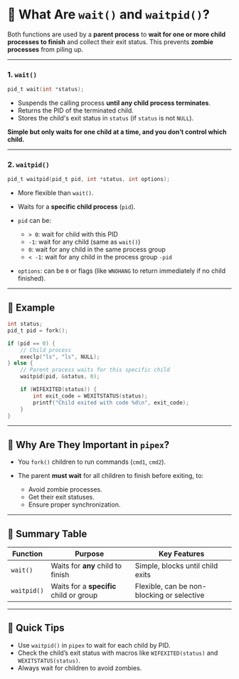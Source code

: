 # 🛑 What Are `wait()` and `waitpid()`?

Both functions are used by a **parent process** to **wait for one or more child processes to finish** and collect their exit status. This prevents **zombie processes** from piling up.

---

### 1. `wait()`

```c
pid_t wait(int *status);
```

* Suspends the calling process **until any child process terminates**.
* Returns the PID of the terminated child.
* Stores the child's exit status in `status` (if `status` is not `NULL`).

**Simple but only waits for one child at a time, and you don’t control which child.**

---

### 2. `waitpid()`

```c
pid_t waitpid(pid_t pid, int *status, int options);
```

* More flexible than `wait()`.
* Waits for a **specific child process** (`pid`).
* `pid` can be:

  * `> 0`: wait for child with this PID
  * `-1`: wait for any child (same as `wait()`)
  * `0`: wait for any child in the same process group
  * `< -1`: wait for any child in the process group `-pid`
* `options`: can be `0` or flags (like `WNOHANG` to return immediately if no child finished).

---

## 🧪 Example

```c
int status;
pid_t pid = fork();

if (pid == 0) {
    // Child process
    execlp("ls", "ls", NULL);
} else {
    // Parent process waits for this specific child
    waitpid(pid, &status, 0);

    if (WIFEXITED(status)) {
        int exit_code = WEXITSTATUS(status);
        printf("Child exited with code %d\n", exit_code);
    }
}
```

---

## 🔗 Why Are They Important in `pipex`?

* You `fork()` children to run commands (`cmd1`, `cmd2`).
* The parent **must wait** for all children to finish before exiting, to:

  * Avoid zombie processes.
  * Get their exit statuses.
  * Ensure proper synchronization.

---

## 📄 Summary Table

| Function    | Purpose                                 | Key Features                               |
| ----------- | --------------------------------------- | ------------------------------------------ |
| `wait()`    | Waits for **any** child to finish       | Simple, blocks until child exits           |
| `waitpid()` | Waits for a **specific** child or group | Flexible, can be non-blocking or selective |

---

## 🧠 Quick Tips

* Use `waitpid()` in `pipex` to wait for each child by PID.
* Check the child’s exit status with macros like `WIFEXITED(status)` and `WEXITSTATUS(status)`.
* Always wait for children to avoid zombies.

